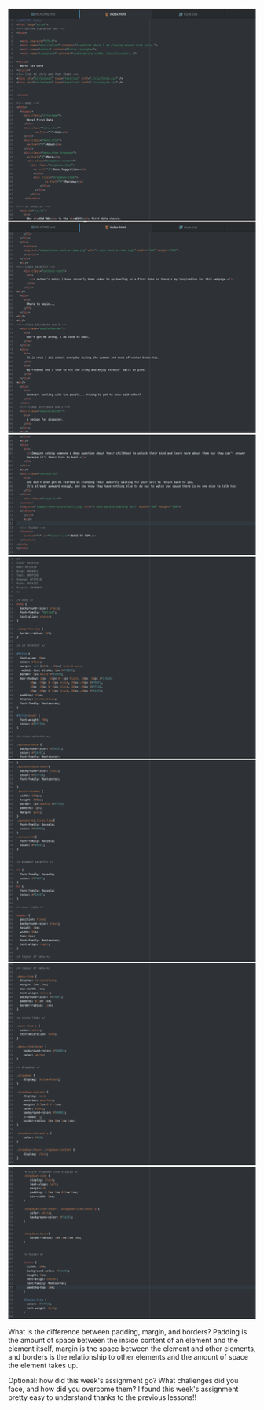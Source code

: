 ![Screenshot](./images/assignment-12-screenshot-01.png)
![Screenshot](./images/assignment-12-screenshot-02.png)
![Screenshot](./images/assignment-12-screenshot-03.png)
![Screenshot](./images/assignment-12-screenshot-04.png)
![Screenshot](./images/assignment-12-screenshot-05.png)
![Screenshot](./images/assignment-12-screenshot-06.png)
![Screenshot](./images/assignment-12-screenshot-07.png)

What is the difference between padding, margin, and borders?
Padding is the amount of space between the inside content of an element and the element itself, margin is the space between the element and other elements, and borders is the relationship to other elements and the amount of space the element takes up.

Optional: how did this week's assignment go? What challenges did you face, and how did you overcome them?
I found this week's assignment pretty easy to understand thanks to the previous lessons!!
